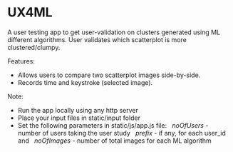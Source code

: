 # UX4ML #
A user testing app to get user-validation on clusters generated using ML different algorithms. User validates which scatterplot is more clustered/clumpy.

Features:
* Allows users to  compare two scatterplot images side-by-side.
* Records time and keystroke (selected image).

Note:
* Run the app locally using any http server
* Place your input files in static/input folder
* Set the following parameters in static/js/app.js file:
&nbsp; *noOfUsers* - number of users taking the user study
&nbsp; *prefix* - if any, for each user_id and
&nbsp; *noOfImages* - number of total images for each ML algorithm

